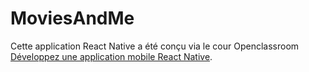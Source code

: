 # MoviesAndMe

Cette application React Native a été conçu via le cour Openclassroom [Développez une application mobile React Native](https://openclassrooms.com/fr/courses/4902061-developpez-une-application-mobile-react-native).
